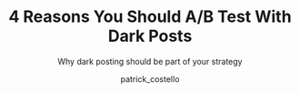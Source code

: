 ---
layout: post
title: 4 Reasons You Should A/B Test With Dark Posts

subtitle: Why dark posting should be part of your strategy

cover_image: jekyllandhyde.png

excerpt: Lorem ipsum dolor sit amet, consectetur adipisicing elit. Quidem odit voluptates minima, iste, quasi esse accusamus libero, quaerat unde necessitatibus, inventore blanditiis. Aliquid cumque ullam quis id minima, molestias unde!

categories: [dark-testing]

author: patrick_costello

guide: true

---